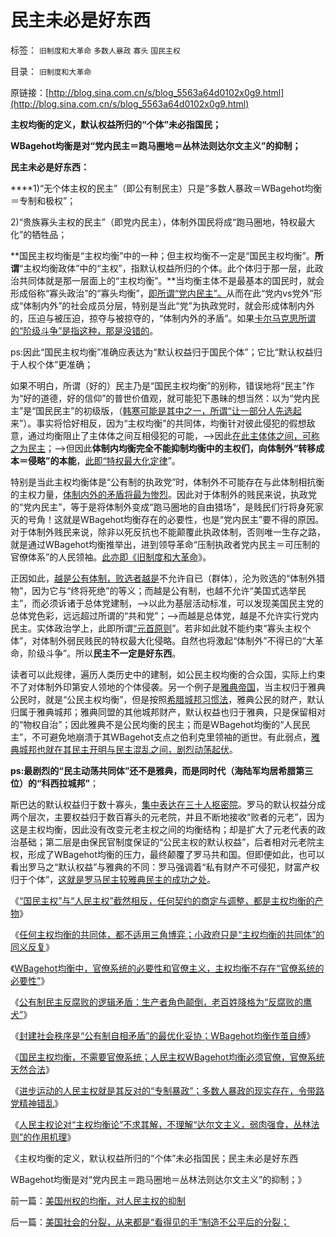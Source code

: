 # 民主未必是好东西

标签： `旧制度和大革命` `多数人暴政` `寡头` `国民主权` 

目录： `旧制度和大革命`

原链接：[http://blog.sina.com.cn/s/blog_5563a64d0102x0g9.html](http://blog.sina.com.cn/s/blog_5563a64d0102x0g9.html)

**主权均衡的定义，默认权益所归的“个体”未必指国民；**

**WBagehot均衡是对“党内民主＝跑马圈地＝丛林法则达尔文主义”的抑制；**

****民主未必是好东西**：**

****1)“无个体主权的民主”（即公有制民主）只是“多数人暴政＝WBagehot均衡＝专制和极权”；

2)“贵族寡头主权的民主”（即党内民主），体制外国民将成“跑马圈地，特权最大化”的牺牲品；

**国民主权均衡是“主权均衡”中的一种；但主权均衡不一定是“国民主权均衡”。**所谓**“主权均衡政体”中的“主权”，指默认权益所归的个体。此个体归于那一层，此政治共同体就是那一层面上的“主权均衡”。**当均衡主体不是最基本的国民时，就会形成俗称“寡头政治”的“寡头均衡”，[即所谓“党内民主”。](http://blog.sina.com.cn/s/blog_5563a64d0102w7g5.html)从而在此“党内vs党外”形成“体制内外”的社会成员分层，特别是当此“党”为执政党时，就会形成体制内外的，压迫与被压迫，掠夺与被掠夺的，“体制内外的矛盾”。如果[卡尔马克思所谓的“阶级斗争”是指这种，那是没错的](http://blog.sina.com.cn/s/blog_5563a64d0102x064.html)。

ps:因此“国民主权均衡”准确应表达为“默认权益归于国民个体”；它比“默认权益归于人权个体”更准确；

如果不明白，所谓（好的）民主乃是“国民主权均衡”的别称，错误地将“民主”作为“好的道德，好的信仰”的普世价值观，就可能犯下愚昧的想当然：以为“党内民主”是“国民民主”的初级版，（[韩寒可能是其中之一，所谓“让一部分人先选起](../../../2013/6/2/韩寒“不革命”的直觉正确与“人民民主专政”.md)来”）。事实将恰好相反，因为“主权均衡”的共同体，均衡针对彼此侵犯的假想敌意，通过均衡阻止了主体体之间互相侵犯的可能，——>因此[在此主体体之间，可称之为民主](../../../2011/11/21/寡头型民主增强了黄宗羲效应.md)；——>但因此**体制内均衡完全不能抑制均衡中的主权们，向体制外“转移成本＝侵略”的本能**，[此即“特权最大化定律](../../../2009/8/2/行政监管无法减少腐败，无法控制特权最大化定律.md)”。



特别是当此主权均衡体是“公有制的执政党”时，体制外不可能存在与此体制相抗衡的主权力量，[体制内外的矛盾将最为惨烈](../../../2009/8/10/主要矛盾很可能就是体制内外的矛盾.md)。因此对于体制外的贱民来说，执政党的“党内民主”，等于是将体制外变成“跑马圈地的自由猎场”，是贱民们行将身死家灭的号角！这就是WBagehot均衡存在的必要性，也是“党内民主”要不得的原因。对于体制外贱民来说，除非以死反抗也不能颠覆此执政体制，否则唯一生存之路，就是通过WBagehot均衡推举出，进到领导革命“压制执政者党内民主＝可压制的官僚体系”的人民领袖。[此亦即《旧制度和大革命](http://blog.sina.com.cn/s/blog_5563a64d0102woox.html)》。

正因如此，[越是公有体制，败选者越是](../../../2012/10/23/公有制民主的败选方不可能容忍失败.md)不允许自已（群体），沦为败选的“体制外猎物”，因为它与“终将死绝”的等义；而越是公有制，也越不允许“美国式选举民主”，而必须诉诸于总体党建制，——>以此为基层活动标准，可以发现美国民主党的总体党色彩，远远超过所谓的“共和党”；——>而越是总体党，越是不允许实行党内民主。实体政治学上，此即所谓[“元首原则](../../../2012/2/12/希特勒的元首原则有什么合理性？.md)”。若非如此就不能约束“寡头主权个体”，对体制外弱民贱民的特权最大化侵略。自然也将激起“体制外”不得已的“大革命，阶级斗争”。所以**民主不一定是好东西**。

读者可以此规律，遍历人类历史中的建制，如公民主权均衡的合众国，实际上约束不了对体制外印第安人领地的个体侵袭。另一个例子是[雅典帝国](../../../2008/9/6/为什么统一地中海世界是罗马,不是雅典.md)，当主权归于雅典公民时，就是“公民主权均衡”，但是按照[希腊城邦习惯法](../../../2012/6/15/希腊城邦是民主集中制的全盛时期，及有史以来最大的城邦；.md)，雅典公民的财产，默认归属于雅典城邦；雅典同盟的其他城邦财产，默认权益也归于雅典，只是保留相对的“物权自治”；因此雅典不是公民均衡的民主；而是WBagehot均衡的“人民民主”，不可避免地崩溃于其WBagehot支点之伯利克里领袖的逝世。有此弱点，[雅典城邦也就在其民主开明与民主混乱之间，剧烈动荡起伏](../../../2010/6/27/democray原意是平民(demos)疯狂(cracy)，区别在人权.md)。

**ps:最剧烈的“民主动荡共同体”还不是雅典，而是同时代（海陆军均居希腊第三位）的“科西拉城邦”**；

斯巴达的默认权益归于数十寡头，[集中表达在三十人枢密院](http://wp.me/p1tcNC-5o)。罗马的默认权益分成两个层次，主要权益归于数百寡头的元老院，并且不断地接收“败者的元老”，因为这是主权均衡，因此没有改变元老主权之间的均衡结构；却是扩大了元老代表的政治基础；第二层是由保民官制度保证的“公民主权的默认权益”，后者相对元老院主权，形成了WBagehot均衡的压力，最终颠覆了罗马共和国。但即便如此，也可以看出罗马之“默认权益”与雅典的不同：罗马强调着“私有财产不可侵犯，财富产权归于个体”，[这就是罗马民主较雅典民主的成功之处](../../../2010/8/9/罗马共和国的制度优势.md)。



《[“国民主权”与“人民主权”截然相反，任何契约的商定与调整，都是主权均衡的产物](http://blog.sina.com.cn/s/blog_5563a64d0102wznv.html)》

《[任何主权均衡的共同体，都不适用三角博弈；小政府只是“主权均衡的共同体”的同义反复](http://blog.sina.com.cn/s/blog_5563a64d0102wzr6.html)》

《[WBagehot均衡中，官僚系统的必要性和官僚主义，主权均衡不存在“官僚系统的必要性”](http://blog.sina.com.cn/s/blog_5563a64d0102wztt.html)》

《[公有制民主反腐败的逻辑矛盾：生产者角色颠倒，老百姓降格为“反腐败的鹰犬”](http://blog.sina.com.cn/s/blog_5563a64d0102wzyk.html)》

《[封建社会秩序是“公有制自相矛盾”的最优化妥协；WBagehot均衡作茧自缚](http://blog.sina.com.cn/s/blog_5563a64d0102x01u.html)》

《[国民主权均衡，不需要官僚系统；人民主权WBagehot均衡必须官僚，官僚系统天然合法](http://blog.sina.com.cn/s/blog_5563a64d0102x064.html)》

《[进步运动的人民主权就是其反对的“专制暴政”；多数人暴政的现实存在，令带路党精神错乱](http://blog.sina.com.cn/s/blog_5563a64d0102x09q.html)》

《[人民主权论对“主权均衡论”不求其解，不理解“达尔文主义，弱肉强食，丛林法则”的作用机理](http://blog.sina.com.cn/s/blog_5563a64d0102x0d8.html)》

《主权均衡的定义，默认权益所归的“个体”未必指国民；民主未必是好东西

WBagehot均衡是对“党内民主＝跑马圈地＝丛林法则达尔文主义”的抑制；》



前一篇：[美国州权的均衡，对人民主权的抑制](http://blog.sina.com.cn/s/blog_5563a64d0102x0g8.html)

后一篇：[美国社会的分裂，从来都是“看得见的手”制造不公平后的分裂；](http://blog.sina.com.cn/s/blog_5563a64d0102x0iy.html)
